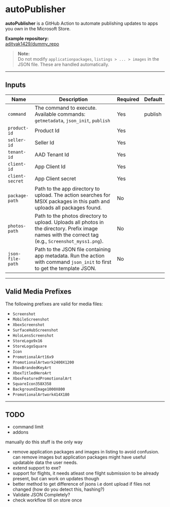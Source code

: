 # autoPublisher

**autoPublisher** is a GitHub Action to automate publishing updates to apps you own in the Microsoft Store.

**Example repository:**  
[adityak1429/dummy_repo](https://github.com/adityak1429/dummy_repo/)

> **Note:**  
> Do not modify `applicationpackages`, `listings > ... > images` in the JSON file. These are handled automatically.

---

## Inputs

| Name            | Description                                                                                                                                         | Required | Default   |
|-----------------|-----------------------------------------------------------------------------------------------------------------------------------------------------|----------|-----------|
| `command`       | The command to execute. Available commands: `getmetadata`, `json_init`, `publish`                                                                   | Yes      | publish   |
| `product-id`    | Product Id                                                                                                                                          | Yes      |           |
| `seller-id`     | Seller Id                                                                                                                                           | Yes      |           |
| `tenant-id`     | AAD Tenant Id                                                                                                                                       | Yes      |           |
| `client-id`     | App Client Id                                                                                                                                       | Yes      |           |
| `client-secret` | App Client secret                                                                                                                                   | Yes      |           |
| `package-path`  | Path to the app directory to upload. The action searches for MSIX packages in this path and uploads all packages found.                             | No       |           |
| `photos-path`   | Path to the photos directory to upload. Uploads all photos in the directory. Prefix image names with the correct tag (e.g., `Screenshot_myss1.png`).| No       |           |
| `json-file-path`| Path to the JSON file containing app metadata. Run the action with command `json_init` to first to get the template JSON.                                      | No       |           |

---
## Valid Media Prefixes

The following prefixes are valid for media files:

- `Screenshot`
- `MobileScreenshot`
- `XboxScreenshot`
- `SurfaceHubScreenshot`
- `HoloLensScreenshot`
- `StoreLogo9x16`
- `StoreLogoSquare`
- `Icon`
- `PromotionalArt16x9`
- `PromotionalArtwork2400X1200`
- `XboxBrandedKeyArt`
- `XboxTitledHeroArt`
- `XboxFeaturedPromotionalArt`
- `SquareIcon358X358`
- `BackgroundImage1000X800`
- `PromotionalArtwork414X180`

---

## TODO

- command limit
- addons

manually do this stuff is the only way




- remove application packages and images in listing to avoid confusion. can remove images but application packages might have useful updatable data the user needs.
- extend support to exe?
- support for flights, it needs atleast one filght submission to be already present, but can work on updates though
- better method to get difference of jsons i.e dont upload if files not changed (how do you detect this, hashing?)
- Validate JSON Completely?
- check workflow till on store once